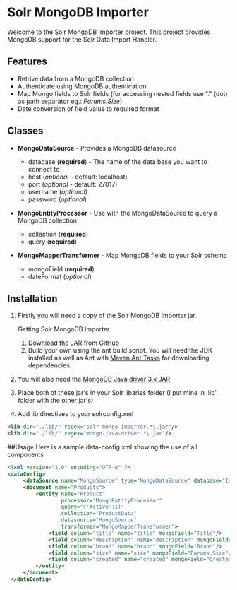 # Solr MongoDB Importer
Welcome to the Solr MongoDB Importer project. This project provides MongoDB support for the Solr Data Import Handler.

## Features
* Retrive data from a MongoDB collection
* Authenticate using MongoDB authentication
* Map Mongo fields to Solr fields (for accessing nested fields use "." (dot) as path separator eg.: *Params.Size*)
* Date conversion of field value to required format

## Classes

* **MongoDataSource** - Provides a MongoDB datasource
    * database (**required**) - The name of the data base you want to connect to
    * host (*optional* - default: localhost)
    * port (*optional* - default: 27017)
    * username (*optional*)
    * password (*optional*)


* **MongoEntityProcessor** - Use with the MongoDataSource to query a MongoDB collection
    * collection (**required**)
    * query (**required**)


* **MongoMapperTransformer** - Map MongoDB fields to your Solr schema
    * mongoField (**required**)
    * dateFormat (*optional*)

## Installation
1. Firstly you will need a copy of the Solr MongoDB Importer jar.

    Getting Solr MongoDB Importer
    1. [Download the JAR from GitHub](https://github.com/phadadi/SolrMongoImporter/releases/download/v1.1.1/solr-mongo-importer-1.1.1.jar)
    2. Build your own using the ant build script. You will need the JDK installed as well as Ant with [Maven Ant Tasks](https://maven.apache.org/ant-tasks/) for downloading dependencies.


2. You will also need the [MongoDB Java driver 3.x JAR](http://mvnrepository.com/artifact/org.mongodb/mongo-java-driver)

3. Place both of these jar's in your Solr libaries folder (I put mine in 'lib' folder with the other jar's)

4. Add lib directives to your solrconfig.xml

```xml
<lib dir="./lib/" regex="solr-mongo-importer.*\.jar"/>
<lib dir="./lib/" regex="mongo-java-driver.*\.jar"/>
```

##Usage
Here is a sample data-config.xml showing the use of all components
```xml
<?xml version="1.0" encoding="UTF-8" ?>
<dataConfig>
     <dataSource name="MongoSource" type="MongoDataSource" database="Inventory"/>
     <document name="Products">
         <entity name="Product"
                 processor="MongoEntityProcessor"
                 query="{'Active':1}"
                 collection="ProductData"
                 datasource="MongoSource"
                 transformer="MongoMapperTransformer">
             <field column="title" name="title" mongoField="Title"/>
             <field column="description" name="description" mongoField="LongDescription"/>
             <field column="brand" name="brand" mongoField="Brand"/>
             <field column="size" name="size" mongoField="Params.Size"/>
             <field column="created" name="created" mongoField="Created" dateFormat="yyyy-MM-dd HH:mm:ss"/>
         </entity>
     </document>
 </dataConfig>
```

